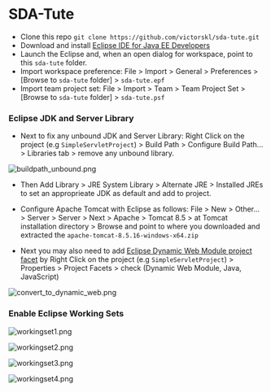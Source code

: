 # SDA-Tute
- Clone this repo `git clone https://github.com/victorskl/sda-tute.git`
- Download and install [Eclipse IDE for Java EE Developers](https://www.eclipse.org/downloads/eclipse-packages/)
- Launch the Eclipse and, when an open dialog for workspace, point to this `sda-tute` folder.
- Import workspace preference: File > Import > General > Preferences > [Browse to `sda-tute` folder] > `sda-tute.epf`
- Import team project set: File > Import > Team > Team Project Set > [Browse to `sda-tute` folder] > `sda-tute.psf`

### Eclipse JDK and Server Library
- Next to fix any unbound JDK and Server Library: Right Click on the project (e.g `SimpleServletProject`) > Build Path > Configure Build Path... > Libraries tab > remove any unbound library. 

![buildpath_unbound.png](https://www.dropbox.com/s/q4ut54oirskphdc/buildpath_unbound.png?raw=1)

- Then Add Library > JRE System Library > Alternate JRE > Installed JREs to set an approprieate JDK as default and add to project.

- Configure Apache Tomcat with Eclipse as follows: File > New > Other... > Server > Server > Next > Apache > Tomcat 8.5 > at Tomcat installation directory > Browse and point to where you downloaded and extracted the `apache-tomcat-8.5.16-windows-x64.zip`

- Next you may also need to add [Eclipse Dynamic Web Module project facet](https://www.mkyong.com/java/how-to-convert-java-project-to-web-project-in-eclipse/) by Right Click on the project (e.g `SimpleServletProject`) > Properties > Project Facets > check (Dynamic Web Module, Java, JavaScript) 

![convert_to_dynamic_web.png](https://www.dropbox.com/s/lnvyhcexrl82x8c/convert_to_dynamic_web.png?raw=1)

### Enable Eclipse Working Sets

![workingset1.png](https://www.dropbox.com/s/5a4raijk0t03bbu/workingset1.png?raw=1)

![workingset2.png](https://www.dropbox.com/s/7y7uq6wpt88sx3u/workingset2.png?raw=1)

![workingset3.png](https://www.dropbox.com/s/412yvcgk371bjf2/workingset3.png?raw=1)

![workingset4.png](https://www.dropbox.com/s/krat111xzltg76l/workingset4.png?raw=1)
